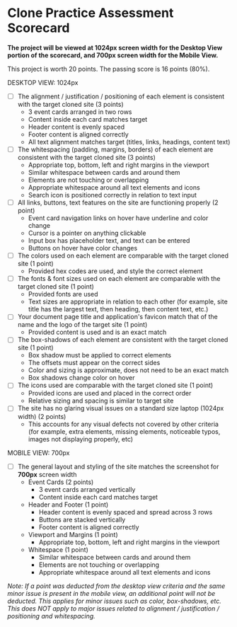 # Clone Practice Assessment Scorecard

__The project will be viewed at 1024px screen width for the Desktop View portion
of the scorecard, and 700px screen width for the Mobile View.__

This project is worth 20 points. The passing score is 16 points (80%).

DESKTOP VIEW: 1024px

  - [ ] The alignment / justification / positioning of each element is
    consistent with the target cloned site (3 points)
    - 3 event cards arranged in two rows
    - Content inside each card matches target
    - Header content is evenly spaced
    - Footer content is aligned correctly
    - All text alignment matches target (titles, links, headings, content text)
  - [ ] The whitespacing (padding, margins, borders) of each
    element are consistent with the target cloned site (3 points)
    - Appropriate top, bottom, left and right margins in the viewport
    - Similar whitespace between cards and around them
    - Elements are not touching or overlapping
    - Appropriate whitespace around all text elements and icons
    - Search icon is positioned correctly in relation to text input
  - [ ] All links, buttons, text features on the site are functioning properly
    (2 point)
    - Event card navigation links on hover have underline and color change
    - Cursor is a pointer on anything clickable
    - Input box has placeholder text, and text can be entered
    - Buttons on hover have color changes
  - [ ] The colors used on each element are comparable with the target cloned
    site (1 point)
    - Provided hex codes are used, and style the correct element
  - [ ] The fonts & font sizes used on each element are comparable with the
    target cloned site (1 point)
    - Provided fonts are used
    - Text sizes are appropriate in relation to each other (for example, site
      title has the largest text, then heading, then content text, etc.)
  - [ ] Your document page title and application's favicon match that of the
    name and the logo of the target site (1 point)
    - Provided content is used and is an exact match
  - [ ] The box-shadows of each element are consistent with the target cloned
    site (1 point)
    - Box shadow must be applied to correct elements
    - The offsets must appear on the correct sides
    - Color and sizing is approximate, does not need to be an exact match
    - Box shadows change color on hover
  - [ ] The icons used are comparable with the target cloned site (1
    point)
    - Provided icons are used and placed in the correct order
    - Relative sizing and spacing is similar to target site
  - [ ] The site has no glaring visual issues on a standard size laptop (1024px
    width) (2 points)
    - This accounts for any visual defects not covered by other criteria (for
      example, extra elements, missing elements, noticeable typos, images not
      displaying properly, etc)

MOBILE VIEW: 700px

  - [ ] The general layout and styling of the site matches the screenshot for
  __700px__ screen width
    - Event Cards (2 points)
      - 3 event cards arranged vertically
      - Content inside each card matches target
    - Header and Footer (1 point)
      - Header content is evenly spaced and spread across 3 rows
      - Buttons are stacked vertically
      - Footer content is aligned correctly
    - Viewport and Margins (1 point)
      - Appropriate top, bottom, left and right margins in the viewport
    - Whitespace (1 point)
      - Similar whitespace between cards and around them
      - Elements are not touching or overlapping
      - Appropriate whitespace around all text elements and icons

_Note: If a point was deducted from the desktop view criteria and the same minor
issue is present in the mobile view, an additional point will not be deducted.
This applies for minor issues such as color, box-shadows, etc. This does NOT
apply to major issues related to alignment / justification / positioning and
whitespacing._